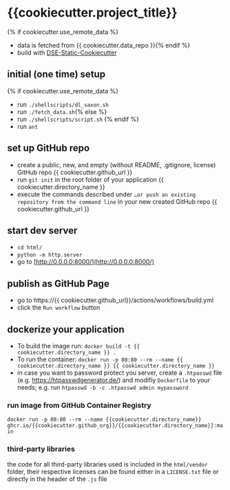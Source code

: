 # {{cookiecutter.project_title}}


{% if cookiecutter.use_remote_data %}
* data is fetched from {{ cookiecutter.data_repo }}{% endif %}
* build with [DSE-Static-Cookiecutter](https://github.com/acdh-oeaw/dse-static-cookiecutter)


## initial (one time) setup
{% if cookiecutter.use_remote_data %}
* run `./shellscripts/dl_saxon.sh`
* run `./fetch_data.sh`{% else %}
* run `./shellscripts/script.sh`
{% endif %}
* run `ant`

## set up GitHub repo
* create a public, new, and empty (without README, .gitignore, license) GitHub repo {{ cookiecutter.github_url }} 
* run `git init` in the root folder of your application {{ cookiecutter.directory_name }}
* execute the commands described under `…or push an existing repository from the command line` in your new created GitHub repo {{ cookiecutter.github_url }}

## start dev server

* `cd html/`
* `python -m http.server`
* go to [http://0.0.0.0:8000/](http://0.0.0.0:8000/)

## publish as GitHub Page

* go to https://{{ cookiecutter.github_url}}/actions/workflows/build.yml
* click the `Run workflow` button


## dockerize your application

* To build the image run: `docker build -t {{ cookiecutter.directory_name }} .`
* To run the container: `docker run -p 80:80 --rm --name {{ cookiecutter.directory_name }} {{ cookiecutter.directory_name }}`
* in case you want to password protect you server, create a `.htpasswd` file (e.g. https://htpasswdgenerator.de/) and modifiy `Dockerfile` to your needs; e.g. run `htpasswd -b -c .htpasswd admin mypassword`

### run image from GitHub Container Registry

`docker run -p 80:80 --rm --name {{cookiecutter.directory_name}} ghcr.io/{{cookiecutter.github_org}}/{{cookiecutter.directory_name}}:main`

### third-party libraries

the code for all third-party libraries used is included in the `html/vendor` folder, their respective licenses can be found either in a `LICENSE.txt` file or directly in the header of the `.js` file